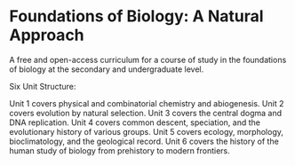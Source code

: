 # Foundations of Biology: A Natural Approach
A free and open-access curriculum for a course of study in the foundations of biology at the secondary and undergraduate level.

Six Unit Structure:

Unit 1 covers physical and combinatorial chemistry and abiogenesis.
Unit 2 covers evolution by natural selection.
Unit 3 covers the central dogma and DNA replication.
Unit 4 covers common descent, speciation, and the evolutionary history of various groups.
Unit 5 covers ecology, morphology, bioclimatology, and the geological record.
Unit 6 covers the history of the human study of biology from prehistory to modern frontiers.
